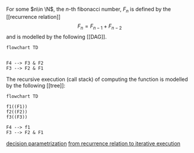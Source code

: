 
For some $n\in \N$, the $n$-th fibonacci number, $F_{n}$ is defined by the [[recurrence relation]] $$F_{n} = F_{n-1} +F_{n-2}$$
and is modelled by the following [[DAG]].

```mermaid
flowchart TD


F4 --> F3 & F2
F3 --> F2 & F1
```

The recursive execution (call stack) of computing the function is modelled by the following [[tree]]:

```mermaid
flowchart TD

f1((F1))
f2((F2))
f3((F3))

F4 --> f1
F3 --> F2 & F1

```




[decision parametrization](https://www.youtube.com/watch?v=gK8KmTDtX8E)
[from recurrence relation to iterative execution](https://www.youtube.com/watch?v=NA7u5GTh6fw)
